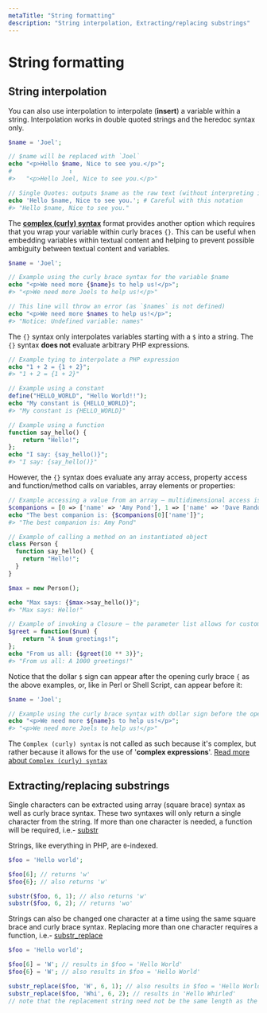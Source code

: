 ```yaml
---
metaTitle: "String formatting"
description: "String interpolation, Extracting/replacing substrings"
---
```


# String formatting



## String interpolation


You can also use interpolation to interpolate (**insert**) a variable within a string. Interpolation works in double quoted strings and the heredoc syntax only.

```php
$name = 'Joel';

// $name will be replaced with `Joel`
echo "<p>Hello $name, Nice to see you.</p>";
#                ↕
#>   "<p>Hello Joel, Nice to see you.</p>"

// Single Quotes: outputs $name as the raw text (without interpreting it)
echo 'Hello $name, Nice to see you.'; # Careful with this notation
#> "Hello $name, Nice to see you."

```

The [**complex (curly) syntax**](http://php.net/manual/en/language.types.string.php#language.types.string.parsing.complex) format provides another option which requires that you wrap your variable within curly braces `{}`. This can be useful when embedding variables within textual content and helping to prevent  possible ambiguity between textual content and variables.

```php
$name = 'Joel';

// Example using the curly brace syntax for the variable $name
echo "<p>We need more {$name}s to help us!</p>";
#> "<p>We need more Joels to help us!</p>"

// This line will throw an error (as `$names` is not defined)
echo "<p>We need more $names to help us!</p>";
#> "Notice: Undefined variable: names"

```

The `{}` syntax only interpolates variables starting with a `$` into a string. The `{}` syntax **does not** evaluate arbitrary PHP expressions.

```php
// Example tying to interpolate a PHP expression
echo "1 + 2 = {1 + 2}";
#> "1 + 2 = {1 + 2}"

// Example using a constant
define("HELLO_WORLD", "Hello World!!");
echo "My constant is {HELLO_WORLD}";
#> "My constant is {HELLO_WORLD}"

// Example using a function
function say_hello() {
    return "Hello!";
};
echo "I say: {say_hello()}";
#> "I say: {say_hello()}"

```

However, the `{}` syntax does evaluate any array access, property access and function/method calls on variables, array elements or properties:

```php
// Example accessing a value from an array — multidimensional access is allowed
$companions = [0 => ['name' => 'Amy Pond'], 1 => ['name' => 'Dave Random']];
echo "The best companion is: {$companions[0]['name']}";
#> "The best companion is: Amy Pond"

// Example of calling a method on an instantiated object
class Person {
  function say_hello() {
    return "Hello!";
  }
}

$max = new Person();

echo "Max says: {$max->say_hello()}";
#> "Max says: Hello!"

// Example of invoking a Closure — the parameter list allows for custom expressions
$greet = function($num) {
    return "A $num greetings!";
};
echo "From us all: {$greet(10 ** 3)}";
#> "From us all: A 1000 greetings!"

```

Notice that the dollar `$` sign can appear after the opening curly brace `{` as the above examples, or, like in Perl or Shell Script, can appear before it:

```php
$name = 'Joel';

// Example using the curly brace syntax with dollar sign before the opening curly brace
echo "<p>We need more ${name}s to help us!</p>";
#> "<p>We need more Joels to help us!</p>"

```

> 
The `Complex (curly) syntax` is not called as such because it's complex, but rather because it allows for the use of '**complex expressions**'. [Read more about `Complex (curly) syntax`](http://php.net/manual/en/language.types.string.php#language.types.string.parsing.complex)




## Extracting/replacing substrings


Single characters can be extracted using array (square brace) syntax as well as curly brace syntax. These two syntaxes will only return a single character from the string. If more than one character is needed, a function will be required, i.e.- [substr](http://php.net/manual/en/function.substr.php)

Strings, like everything in PHP, are `0`-indexed.

```php
$foo = 'Hello world';

$foo[6]; // returns 'w'
$foo{6}; // also returns 'w'

substr($foo, 6, 1); // also returns 'w'
substr($foo, 6, 2); // returns 'wo'

```

Strings can also be changed one character at a time using the same square brace and curly brace syntax. Replacing more than one character requires a function, i.e.- [substr_replace](http://php.net/manual/en/function.substr-replace.php)

```php
$foo = 'Hello world';

$foo[6] = 'W'; // results in $foo = 'Hello World'
$foo{6} = 'W'; // also results in $foo = 'Hello World'

substr_replace($foo, 'W', 6, 1); // also results in $foo = 'Hello World'
substr_replace($foo, 'Whi', 6, 2); // results in 'Hello Whirled'
// note that the replacement string need not be the same length as the substring replaced

```

